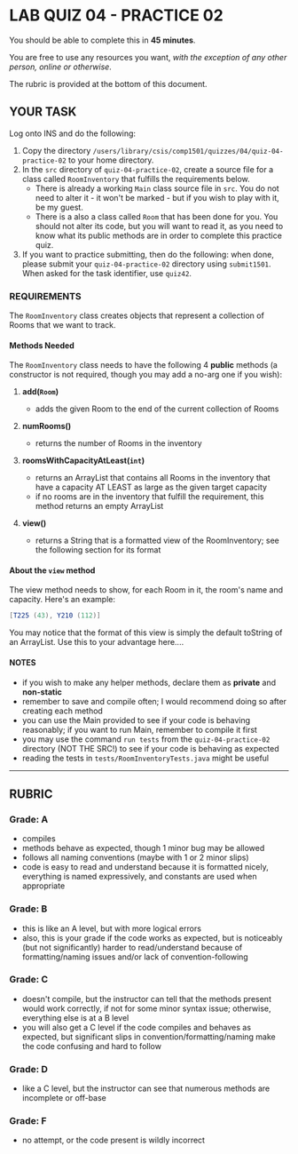 # LAB QUIZ 04 - PRACTICE 02

You should be able to complete this in **45 minutes**.

You are free to use any resources you want, _with the exception of any other person, online or otherwise_.

The rubric is provided at the bottom of this document.

## YOUR TASK

Log onto INS and do the following:

1. Copy the directory `/users/library/csis/comp1501/quizzes/04/quiz-04-practice-02` to your home directory.
1. In the `src` directory of `quiz-04-practice-02`, create a source file for a class called `RoomInventory` that fulfills the requirements below.
   - There is already a working `Main` class source file in `src`. You do not need to alter it - it won't be marked - but if you wish to play with it, be my guest.
   - There is a also a class called `Room` that has been done for you. You should not alter its code, but you will want to read it, as you need to know what its public methods are in order to complete this practice quiz.
1. If you want to practice submitting, then do the following: when done, please submit your `quiz-04-practice-02` directory using `submit1501`. When asked for the task identifier, use `quiz42`.

### REQUIREMENTS

The `RoomInventory` class creates objects that represent a collection of Rooms that we want to track.

#### Methods Needed

The `RoomInventory` class needs to have the following 4 **public** methods (a constructor is not required, though you may add a no-arg one if you wish):

1. **add(`Room`)**

   - adds the given Room to the end of the current collection of Rooms

1. **numRooms()**

   - returns the number of Rooms in the inventory

1. **roomsWithCapacityAtLeast(`int`)**

   - returns an ArrayList<Room> that contains all Rooms in the inventory that have a capacity AT LEAST as large as the given target capacity
   - if no rooms are in the inventory that fulfill the requirement, this method returns an empty ArrayList

1. **view()**

   - returns a String that is a formatted view of the RoomInventory; see the following section for its format
 
#### About the `view` method

The view method needs to show, for each Room in it, the room's name and capacity. Here's an example:

```java
[T225 (43), Y210 (112)]
```

You may notice that the format of this view is simply the default toString of an ArrayList. Use this to your advantage here....

#### NOTES

- if you wish to make any helper methods, declare them as **private** and **non-static**
- remember to save and compile often; I would recommend doing so after creating each method
- you can use the Main provided to see if your code is behaving reasonably; if you want to run Main, remember to compile it first
- you may use the command `run tests` from the `quiz-04-practice-02` directory (NOT THE SRC!) to see if your code is behaving as expected
- reading the tests in `tests/RoomInventoryTests.java` might be useful

---

## RUBRIC

### Grade: A

- compiles
- methods behave as expected, though 1 minor bug may be allowed
- follows all naming conventions (maybe with 1 or 2 minor slips)
- code is easy to read and understand because it is formatted nicely, everything is named expressively, and constants are used when appropriate

### Grade: B

- this is like an A level, but with more logical errors
- also, this is your grade if the code works as expected, but is noticeably (but not significantly) harder to read/understand because of formatting/naming issues and/or lack of convention-following

### Grade: C

- doesn't compile, but the instructor can tell that the methods present would work correctly, if not for some minor syntax issue; otherwise, everything else is at a B level
- you will also get a C level if the code compiles and behaves as expected, but significant slips in convention/formatting/naming make the code confusing and hard to follow

### Grade: D

- like a C level, but the instructor can see that numerous methods are incomplete or off-base

### Grade: F

- no attempt, or the code present is wildly incorrect

